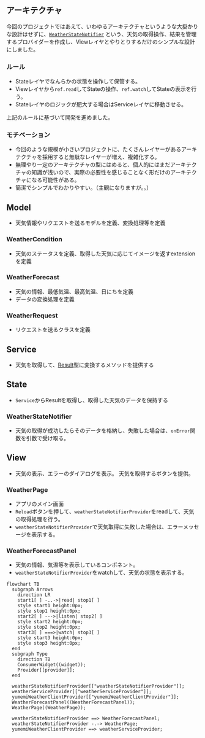 ## アーキテクチャ

今回のプロジェクトではあえて、いわゆるアーキテクチャというような大掛かりな設計はせずに、[`WeatherStateNotifier`](../lib/state/weather_state_notifier.dart)
という、天気の取得操作、結果を管理するプロバイダーを作成し、Viewレイヤとやりとりするだけのシンプルな設計にしました。

### ルール

* Stateレイヤでなんらかの状態を操作して保管する。
* Viewレイヤから`ref.read`してStateの操作、`ref.watch`してStateの表示を行う。
* Stateレイヤのロジックが肥大する場合はServiceレイヤに移動させる。

上記のルールに基づいて開発を進めました。

### モチベーション

* 今回のような規模が小さいプロジェクトに、たくさんレイヤーがあるアーキテクチャを採用すると無駄なレイヤーが増え、複雑化する。
* 無理やり一定のアーキテクチャの型にはめると、個人的にはまだアーキテクチャの知識が浅いので、実際の必要性を感じることなく形だけのアーキテクチャになる可能性がある。
* 簡潔でシンプルでわかりやすい。（主観になりますが。。）

## Model

* 天気情報やリクエストを送るモデルを定義、変換処理等を定義

### WeatherCondition

* 天気のステータスを定義、取得した天気に応じてイメージを返すextensionを定義

### WeatherForecast

* 天気の情報、最低気温、最高気温、日にちを定義
* データの変換処理を定義

### WeatherRequest

* リクエストを送るクラスを定義

## Service

* 天気を取得して、[Result](../lib/utils/api/result.dart)型に変換するメソッドを提供する

## State

* `Service`からResultを取得し、取得した天気のデータを保持する

### WeatherStateNotifier

* 天気の取得が成功したらそのデータを格納し、失敗した場合は、`onError`関数を引数で受け取る。

## View

* 天気の表示、エラーのダイアログを表示。 天気を取得するボタンを提供。

### WeatherPage

* アプリのメイン画面
* `Reload`ボタンを押して、`weatherStateNotifierProvider`をreadして、天気の取得処理を行う。
* `weatherStateNotifierProvider`で天気取得に失敗した場合は、エラーメッセージを表示する。

### WeatherForecastPanel

* 天気の情報、気温等を表示しているコンポネント。
* `weatherStateNotifierProvider`をwatchして、天気の状態を表示する。

```mermaid
flowchart TB
  subgraph Arrows
    direction LR
    start1[ ] -..->|read| stop1[ ]
    style start1 height:0px;
    style stop1 height:0px;
    start2[ ] --->|listen| stop2[ ]
    style start2 height:0px;
    style stop2 height:0px;
    start3[ ] ===>|watch| stop3[ ]
    style start3 height:0px;
    style stop3 height:0px;
  end
  subgraph Type
    direction TB
    ConsumerWidget((widget));
    Provider[[provider]];
  end

  weatherStateNotifierProvider[["weatherStateNotifierProvider"]];
  weatherServiceProvider[["weatherServiceProvider"]];
  yumemiWeatherClientProvider[["yumemiWeatherClientProvider"]];
  WeatherForecastPanel((WeatherForecastPanel));
  WeatherPage((WeatherPage));

  weatherStateNotifierProvider ==> WeatherForecastPanel;
  weatherStateNotifierProvider -.-> WeatherPage;
  yumemiWeatherClientProvider ==> weatherServiceProvider;
```